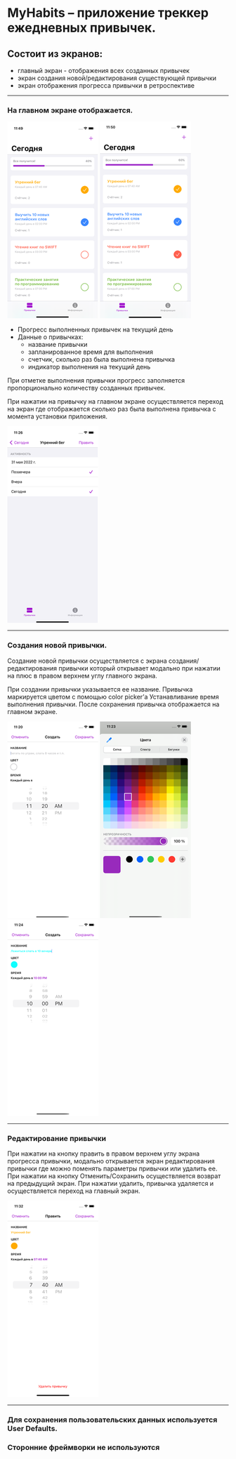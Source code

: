 # MyHabits – приложение треккер ежедневных привычек.

## Состоит из экранов:
- главный экран - отображения всех созданных привычек
- экран создания новой/редактирования существующей привычки
- экран отображения прогресса привычки в ретроспективе
___

### На главном экране отображается.
[![01_main](https://github.com/Amarunseka/MyHabit/blob/develop/assets/small/01_main.png)](https://github.com/Amarunseka/MyHabit/blob/develop/assets/01_main.png)
[![02_main](https://github.com/Amarunseka/MyHabit/blob/develop/assets/small/02_main.png)](https://github.com/Amarunseka/MyHabit/blob/develop/assets/02_main.png)
- Прогресс выполненных привычек на текущий день
- Данные о привычках: 
   - название привычки
   - запланированное время для выполнения
   - счетчик, сколько раз была выполнена привычка
   - индикатор выполнения на текущий день

При отметке выполнения привычки прогресс заполняется пропорционально количеству созданных привычек.

При нажатии на привычку на главном экране осуществляется переход на экран где отображается сколько раз была выполнена привычка с момента установки приложения.

[![03_progressHabbit](https://github.com/Amarunseka/MyHabit/blob/develop/assets/small/03_progressHabbit.png)](https://github.com/Amarunseka/MyHabit/blob/develop/assets/03_progressHabbit.png)


___
### Создания новой привычки.

Создание новой привычки осуществляется с экрана создания/редактирования привычки  который открывает модально при нажатии на плюс в правом верхнем углу главного экрана.

При создании привычки указывается ее название.
Привычка маркируется цветом с помощью color picker’а 
Устанавливание время выполнения привычки.
После сохранения привычка отображается на главном экране.


[![04_newHabbitEmpty](https://github.com/Amarunseka/MyHabit/blob/develop/assets/small/04_newHabbitEmpty.png)](https://github.com/Amarunseka/MyHabit/blob/develop/assets/04_newHabbitEmpty.png)
[![05_colorPickerGrid](https://github.com/Amarunseka/MyHabit/blob/develop/assets/small/05_colorPickerGrid.png)](https://github.com/Amarunseka/MyHabit/blob/develop/assets/05_colorPickerGrid.png)
[![06_newHabbitNameAndCollor](https://github.com/Amarunseka/MyHabit/blob/develop/assets/small/06_newHabbitNameAndCollor.png)](https://github.com/Amarunseka/MyHabit/blob/develop/assets/06_newHabbitNameAndCollor.png)

___
### Редактирование привычки

При нажатии на кнопку править в правом верхнем углу экрана прогресса привычки, модально открывается экран редактирования привычки где можно поменять параметры привычки или удалить ее. При нажатии на кнопку Отменить/Сохранить осуществляется возврат на предыдущий экран. При нажатии удалить, привычка удаляется и осуществляется переход на главный экран.

[![07_editHabbit](https://github.com/Amarunseka/MyHabit/blob/develop/assets/small/07_editHabbit.png)](https://github.com/Amarunseka/MyHabit/blob/develop/assets/07_editHabbit.png)

___
### Для сохранения пользовательских данных используется User Defaults.
### Сторонние фреймворки не используются  

